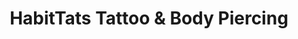 ---
title: "HabitTats Tattoo & Body Piercing"
url: /goldsboro/habittats-tattoo-and-body-piercing/
shop: tattoo
---